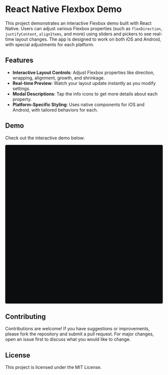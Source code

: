 # React Native Flexbox Demo

This project demonstrates an interactive Flexbox demo built with React Native. Users can adjust various Flexbox properties (such as `flexDirection`, `justifyContent`, `alignItems`, and more) using sliders and pickers to see real-time layout changes. The app is designed to work on both iOS and Android, with special adjustments for each platform.

## Features

- **Interactive Layout Controls**: Adjust Flexbox properties like direction, wrapping, alignment, growth, and shrinkage.
- **Real-time Preview**: Watch your layout update instantly as you modify settings.
- **Modal Descriptions**: Tap the info icons to get more details about each property.
- **Platform-Specific Styling**: Uses native components for iOS and Android, with tailored behaviors for each.

## Demo

Check out the interactive demo below:

<div data-snack-id="@yahyaalsalmi/reactplayground" data-snack-platform="web" data-snack-preview="true" data-snack-theme="dark" style="overflow:hidden;background:#0C0D0E;border:1px solid var(--color-border);border-radius:4px;height:505px;width:100%"></div>
<script async src="https://snack.expo.dev/embed.js"></script>

## Contributing

Contributions are welcome! If you have suggestions or improvements, please fork the repository and submit a pull request. For major changes, open an issue first to discuss what you would like to change.

## License

This project is licensed under the MIT License.
